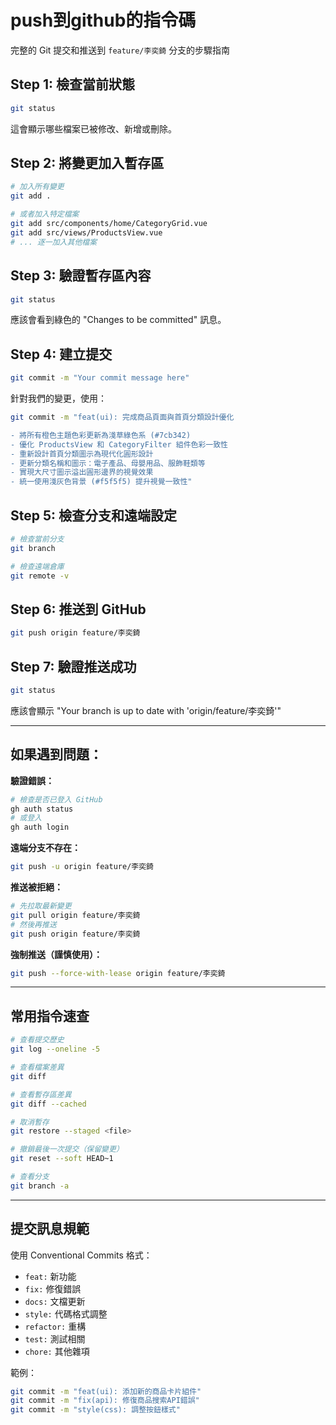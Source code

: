 # push到github的指令碼

完整的 Git 提交和推送到 `feature/李奕錡` 分支的步驟指南

## Step 1: 檢查當前狀態
```bash
git status
```
這會顯示哪些檔案已被修改、新增或刪除。

## Step 2: 將變更加入暫存區
```bash
# 加入所有變更
git add .

# 或者加入特定檔案
git add src/components/home/CategoryGrid.vue
git add src/views/ProductsView.vue
# ... 逐一加入其他檔案
```

## Step 3: 驗證暫存區內容
```bash
git status
```
應該會看到綠色的 "Changes to be committed" 訊息。

## Step 4: 建立提交
```bash
git commit -m "Your commit message here"
```

針對我們的變更，使用：
```bash
git commit -m "feat(ui): 完成商品頁面與首頁分類設計優化

- 將所有橙色主題色彩更新為淺草綠色系 (#7cb342)
- 優化 ProductsView 和 CategoryFilter 組件色彩一致性  
- 重新設計首頁分類圖示為現代化圓形設計
- 更新分類名稱和圖示：電子產品、母嬰用品、服飾鞋類等
- 實現大尺寸圖示溢出圓形邊界的視覺效果
- 統一使用淺灰色背景 (#f5f5f5) 提升視覺一致性"
```

## Step 5: 檢查分支和遠端設定
```bash
# 檢查當前分支
git branch

# 檢查遠端倉庫
git remote -v
```

## Step 6: 推送到 GitHub
```bash
git push origin feature/李奕錡
```

## Step 7: 驗證推送成功
```bash
git status
```
應該會顯示 "Your branch is up to date with 'origin/feature/李奕錡'"

---

## 如果遇到問題：

**驗證錯誤：**
```bash
# 檢查是否已登入 GitHub
gh auth status
# 或登入
gh auth login
```

**遠端分支不存在：**
```bash
git push -u origin feature/李奕錡
```

**推送被拒絕：**
```bash
# 先拉取最新變更
git pull origin feature/李奕錡
# 然後再推送
git push origin feature/李奕錡
```

**強制推送（謹慎使用）：**
```bash
git push --force-with-lease origin feature/李奕錡
```

---

## 常用指令速查

```bash
# 查看提交歷史
git log --oneline -5

# 查看檔案差異
git diff

# 查看暫存區差異
git diff --cached

# 取消暫存
git restore --staged <file>

# 撤銷最後一次提交（保留變更）
git reset --soft HEAD~1

# 查看分支
git branch -a
```

---

## 提交訊息規範

使用 Conventional Commits 格式：
- `feat:` 新功能
- `fix:` 修復錯誤
- `docs:` 文檔更新
- `style:` 代碼格式調整
- `refactor:` 重構
- `test:` 測試相關
- `chore:` 其他雜項

範例：
```bash
git commit -m "feat(ui): 添加新的商品卡片組件"
git commit -m "fix(api): 修復商品搜索API錯誤"
git commit -m "style(css): 調整按鈕樣式"
```